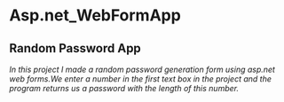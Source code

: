 # Asp.net_WebFormApp

## Random Password App

*In this project I made a random password generation form using asp.net web forms.We enter a number in the first text box in the project and the program returns us a password with the length of this number.*

